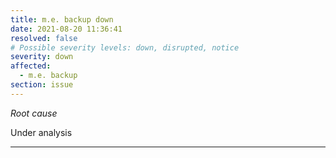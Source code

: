 ```yaml
---
title: m.e. backup down
date: 2021-08-20 11:36:41
resolved: false
# Possible severity levels: down, disrupted, notice
severity: down
affected:
  - m.e. backup
section: issue
---
```


*Root cause*

Under analysis

---


